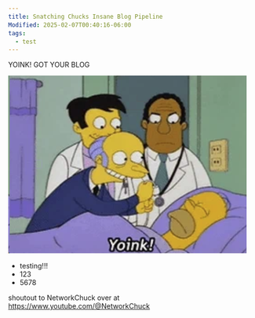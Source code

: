 ```yaml
---
title: Snatching Chucks Insane Blog Pipeline
Modified: 2025-02-07T00:40:16-06:00
tags:
  - test
---
```

YOINK! GOT YOUR BLOG

![](/images/Pasted-image-20250206182242.png)

- testing!!!
- 123
- 5678

shoutout to NetworkChuck over at https://www.youtube.com/@NetworkChuck
